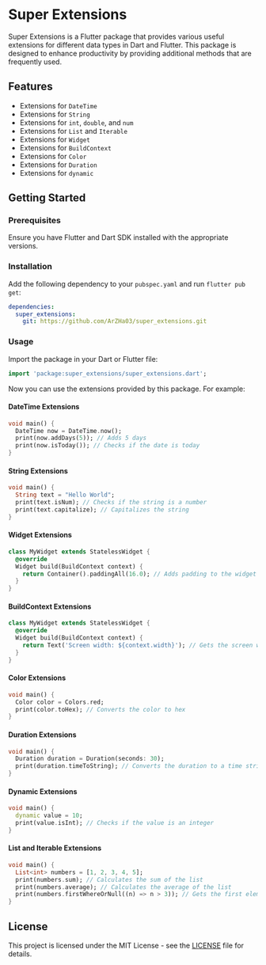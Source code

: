 # Super Extensions

Super Extensions is a Flutter package that provides various useful extensions for different data types in Dart and Flutter. This package is designed to enhance productivity by providing additional methods that are frequently used.

## Features

- Extensions for `DateTime`
- Extensions for `String`
- Extensions for `int`, `double`, and `num`
- Extensions for `List` and `Iterable`
- Extensions for `Widget`
- Extensions for `BuildContext`
- Extensions for `Color`
- Extensions for `Duration`
- Extensions for `dynamic`

## Getting Started

### Prerequisites

Ensure you have Flutter and Dart SDK installed with the appropriate versions.

### Installation

Add the following dependency to your `pubspec.yaml` and run `flutter pub get`:

```yaml
dependencies:
  super_extensions:
    git: https://github.com/ArZHa03/super_extensions.git
```

### Usage

Import the package in your Dart or Flutter file:

```dart
import 'package:super_extensions/super_extensions.dart';
```

Now you can use the extensions provided by this package. For example:

#### DateTime Extensions

```dart
void main() {
  DateTime now = DateTime.now();
  print(now.addDays(5)); // Adds 5 days
  print(now.isToday()); // Checks if the date is today
}
```

#### String Extensions

```dart
void main() {
  String text = "Hello World";
  print(text.isNum); // Checks if the string is a number
  print(text.capitalize); // Capitalizes the string
}
```

#### Widget Extensions

```dart
class MyWidget extends StatelessWidget {
  @override
  Widget build(BuildContext context) {
    return Container().paddingAll(16.0); // Adds padding to the widget
  }
}
```

#### BuildContext Extensions

```dart
class MyWidget extends StatelessWidget {
  @override
  Widget build(BuildContext context) {
    return Text('Screen width: ${context.width}'); // Gets the screen width
  }
}
```

#### Color Extensions

```dart
void main() {
  Color color = Colors.red;
  print(color.toHex); // Converts the color to hex
}
```

#### Duration Extensions

```dart
void main() {
  Duration duration = Duration(seconds: 30);
  print(duration.timeToString); // Converts the duration to a time string
}
```

#### Dynamic Extensions

```dart
void main() {
  dynamic value = 10;
  print(value.isInt); // Checks if the value is an integer
}
```

#### List and Iterable Extensions

```dart
void main() {
  List<int> numbers = [1, 2, 3, 4, 5];
  print(numbers.sum); // Calculates the sum of the list
  print(numbers.average); // Calculates the average of the list
  print(numbers.firstWhereOrNull((n) => n > 3)); // Gets the first element greater than 3
}
```

## License

This project is licensed under the MIT License - see the [LICENSE](LICENSE) file for details.